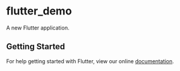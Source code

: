 # flutter_demo

A new Flutter application.

## Getting Started

For help getting started with Flutter, view our online
[documentation](https://flutter.io/).
